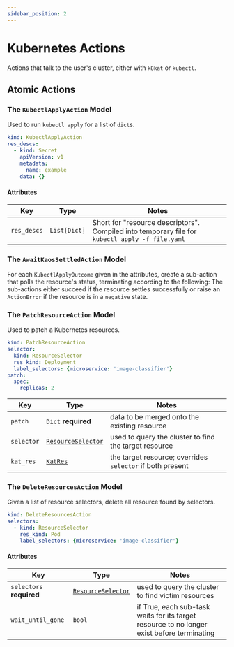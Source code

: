 ```yaml
---
sidebar_position: 2
---
```


# Kubernetes Actions

Actions that talk to the user's cluster, either with `k8kat` or `kubectl`.

## Atomic Actions

### The `KubectlApplyAction` Model

Used to run `kubectl apply` for a list of `dict`s. 

```yaml title="my-actions.yaml"
kind: KubectlApplyAction
res_descs:
  - kind: Secret
    apiVersion: v1
    metadata:
      name: example
    data: {}
```

#### Attributes

| Key                   | Type          | Notes                                                                                               |
|-----------------------|---------------|-----------------------------------------------------------------------------------------------------|
| `res_descs`           | `List[Dict]` | Short for "resource descriptors". Compiled into temporary file for `kubectl apply -f file.yaml`     |


### The `AwaitKaosSettledAction` Model

For each `KubectlApplyOutcome` given in the attributes, create a sub-action that polls the resource's status,
terminating according to the following:
The sub-actions either succeed if the resource settles successfully or raise an `ActionError`
if the resource is in a `negative` state.   


### The `PatchResourceAction` Model

Used to patch a Kubernetes resources. 

```yaml
kind: PatchResourceAction
selector:
  kind: ResourceSelector
  res_kind: Deployment
  label_selectors: {microservice: 'image-classifier'}
patch: 
  spec:
    replicas: 2
```

| Key        | Type                                                    | Notes                                                     |
|------------|---------------------------------------------------------|-----------------------------------------------------------|
| `patch`    | `Dict` **required**                                     | data to be merged onto the existing resource              |
| `selector` | [`ResourceSelector`](/models/misc/resource-selector.md) | used to query the cluster to find the target resource     |
| `kat_res`  | [`KatRes`](/concepts/k8kat.md)                          | the target resource; overrides `selector` if both present |


### The `DeleteResourcesAction` Model

Given a list of resource selectors, delete all resource found by selectors.

```yaml title="delete-all-image-classifier-pods.yaml"
kind: DeleteResourcesAction
selectors:
  - kind: ResourceSelector
    res_kind: Pod
    label_selectors: {microservice: 'image-classifier'}
```

#### Attributes

| Key               | Type                                                                 | Notes                                                                                      |
|-------------------|----------------------------------------------------------------------|--------------------------------------------------------------------------------------------|
| `selectors` **required**       | [`ResourceSelector`](/models/misc/resource-selector.md) | used to query the cluster to find victim resources                                         |
| `wait_until_gone` | `bool`                                                               | if True, each sub-task waits for its target resource to no longer exist before terminating |
